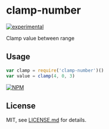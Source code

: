 # clamp-number

[![experimental](http://badges.github.io/stability-badges/dist/experimental.svg)](http://github.com/badges/stability-badges)

Clamp value between range

## Usage

```js
var clamp = require('clamp-number')()
var value = clamp(4, 0, 3)
```

[![NPM](https://nodei.co/npm/clamp-number.png)](https://www.npmjs.com/package/clamp-number)

## License

MIT, see [LICENSE.md](http://github.com/krilo/clamp-number/blob/master/LICENSE.md) for details.
